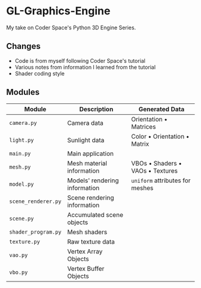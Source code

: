 # GL-Graphics-Engine

My take on Coder Space's Python 3D Engine Series.

## Changes

- Code is from myself following Coder Space's tutorial
- Various notes from information I learned from the tutorial
- Shader coding style

## Modules

Module | Description | Generated Data
-------|-------------|---------------
`camera.py` | Camera data | Orientation • Matrices
`light.py` | Sunlight data | Color • Orientation • Matrix
`main.py` | Main application
`mesh.py` | Mesh material information | VBOs • Shaders • VAOs • Textures
`model.py` | Models' rendering information | `uniform` attributes for meshes
`scene_renderer.py` | Scene rendering information
`scene.py` | Accumulated scene objects
`shader_program.py` | Mesh shaders
`texture.py` | Raw texture data
`vao.py` | Vertex Array Objects
`vbo.py` | Vertex Buffer Objects